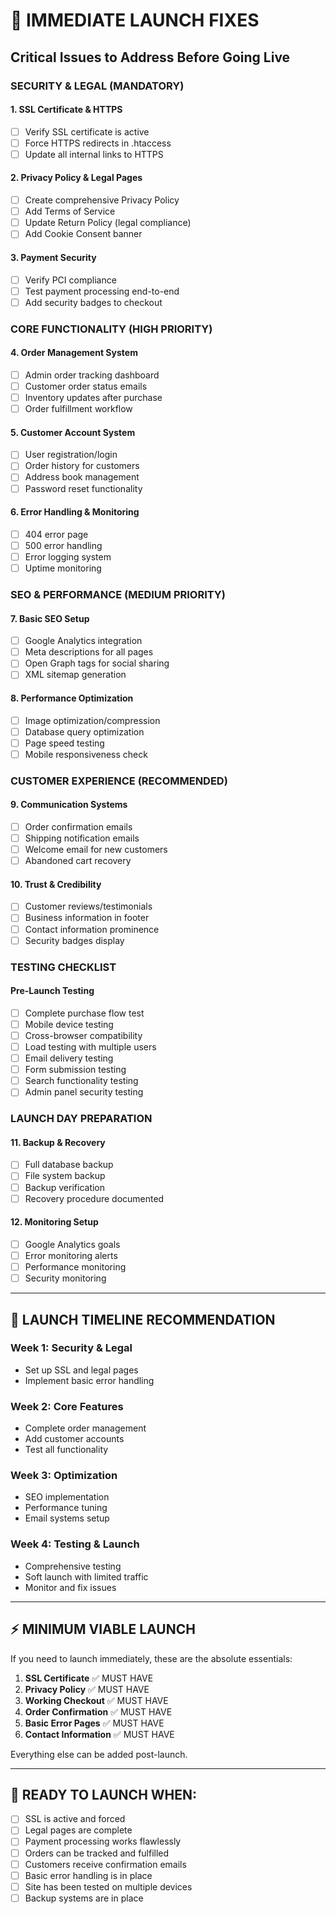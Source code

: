 # 🚨 IMMEDIATE LAUNCH FIXES
## Critical Issues to Address Before Going Live

### **SECURITY & LEGAL (MANDATORY)**

#### 1. SSL Certificate & HTTPS
- [ ] Verify SSL certificate is active
- [ ] Force HTTPS redirects in .htaccess
- [ ] Update all internal links to HTTPS

#### 2. Privacy Policy & Legal Pages
- [ ] Create comprehensive Privacy Policy
- [ ] Add Terms of Service
- [ ] Update Return Policy (legal compliance)
- [ ] Add Cookie Consent banner

#### 3. Payment Security
- [ ] Verify PCI compliance
- [ ] Test payment processing end-to-end
- [ ] Add security badges to checkout

### **CORE FUNCTIONALITY (HIGH PRIORITY)**

#### 4. Order Management System
- [ ] Admin order tracking dashboard
- [ ] Customer order status emails
- [ ] Inventory updates after purchase
- [ ] Order fulfillment workflow

#### 5. Customer Account System
- [ ] User registration/login
- [ ] Order history for customers
- [ ] Address book management
- [ ] Password reset functionality

#### 6. Error Handling & Monitoring
- [ ] 404 error page
- [ ] 500 error handling
- [ ] Error logging system
- [ ] Uptime monitoring

### **SEO & PERFORMANCE (MEDIUM PRIORITY)**

#### 7. Basic SEO Setup
- [ ] Google Analytics integration
- [ ] Meta descriptions for all pages
- [ ] Open Graph tags for social sharing
- [ ] XML sitemap generation

#### 8. Performance Optimization
- [ ] Image optimization/compression
- [ ] Database query optimization
- [ ] Page speed testing
- [ ] Mobile responsiveness check

### **CUSTOMER EXPERIENCE (RECOMMENDED)**

#### 9. Communication Systems
- [ ] Order confirmation emails
- [ ] Shipping notification emails
- [ ] Welcome email for new customers
- [ ] Abandoned cart recovery

#### 10. Trust & Credibility
- [ ] Customer reviews/testimonials
- [ ] Business information in footer
- [ ] Contact information prominence
- [ ] Security badges display

### **TESTING CHECKLIST**

#### Pre-Launch Testing
- [ ] Complete purchase flow test
- [ ] Mobile device testing
- [ ] Cross-browser compatibility
- [ ] Load testing with multiple users
- [ ] Email delivery testing
- [ ] Form submission testing
- [ ] Search functionality testing
- [ ] Admin panel security testing

### **LAUNCH DAY PREPARATION**

#### 11. Backup & Recovery
- [ ] Full database backup
- [ ] File system backup
- [ ] Backup verification
- [ ] Recovery procedure documented

#### 12. Monitoring Setup
- [ ] Google Analytics goals
- [ ] Error monitoring alerts
- [ ] Performance monitoring
- [ ] Security monitoring

---

## 🎯 **LAUNCH TIMELINE RECOMMENDATION**

### **Week 1**: Security & Legal
- Set up SSL and legal pages
- Implement basic error handling

### **Week 2**: Core Features  
- Complete order management
- Add customer accounts
- Test all functionality

### **Week 3**: Optimization
- SEO implementation
- Performance tuning
- Email systems setup

### **Week 4**: Testing & Launch
- Comprehensive testing
- Soft launch with limited traffic
- Monitor and fix issues

---

## ⚡ **MINIMUM VIABLE LAUNCH**

If you need to launch immediately, these are the absolute essentials:

1. **SSL Certificate** ✅ MUST HAVE
2. **Privacy Policy** ✅ MUST HAVE  
3. **Working Checkout** ✅ MUST HAVE
4. **Order Confirmation** ✅ MUST HAVE
5. **Basic Error Pages** ✅ MUST HAVE
6. **Contact Information** ✅ MUST HAVE

Everything else can be added post-launch.

---

## 🚀 **READY TO LAUNCH WHEN:**

- [ ] SSL is active and forced
- [ ] Legal pages are complete
- [ ] Payment processing works flawlessly
- [ ] Orders can be tracked and fulfilled
- [ ] Customers receive confirmation emails
- [ ] Basic error handling is in place
- [ ] Site has been tested on multiple devices
- [ ] Backup systems are in place 